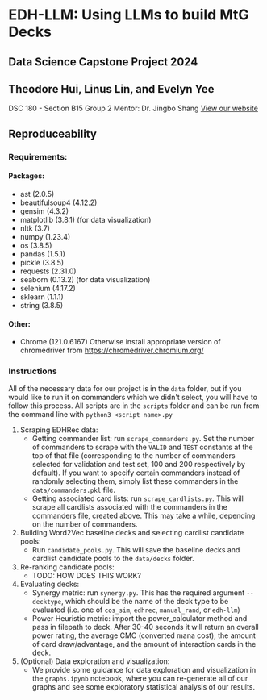 # EDH-LLM: Using LLMs to build MtG Decks
## Data Science Capstone Project 2024
## Theodore Hui, Linus Lin, and Evelyn Yee
DSC 180 - Section B15 Group 2
Mentor: Dr. Jingbo Shang
[View our website](evelynyee.github.io/edh-llm)


## Reproduceability
### Requirements:
#### Packages:
- ast (2.0.5)
- beautifulsoup4 (4.12.2)
- gensim (4.3.2)
- matplotlib (3.8.1) (for data visualization)
- nltk (3.7)
- numpy (1.23.4)
- os (3.8.5)
- pandas (1.5.1)
- pickle (3.8.5)
- requests (2.31.0)
- seaborn (0.13.2) (for data visualization)
- selenium (4.17.2)
- sklearn (1.1.1)
- string (3.8.5)

#### Other:
- Chrome (121.0.6167) Otherwise install appropriate version of chromedriver from https://chromedriver.chromium.org/

### Instructions
All of the necessary data for our project is in the `data` folder, but if you would like to run it on commanders which we didn't select, you will have to follow this process. All scripts are in the `scripts` folder and can be run from the command line with `python3 <script name>.py`
1. Scraping EDHRec data:
    - Getting commander list: run `scrape_commanders.py`. Set the number of commanders to scrape with the `VALID` and `TEST` constants at the top of that file (corresponding to the number of commanders selected for validation and test set, 100 and 200 respectively by default). If you want to specify certain commanders instead of randomly selecting them, simply list these commanders in the `data/commanders.pkl` file.
    - Getting associated card lists: run `scrape_cardlists.py`. This will scrape all cardlists associated with the commanders in the commanders file, created above. This may take a while, depending on the number of commanders.
2. Building Word2Vec baseline decks and selecting cardlist candidate pools:
    - Run `candidate_pools.py`. This will save the baseline decks and cardlist candidate pools to the `data/decks` folder.
3. Re-ranking candidate pools:
    - TODO: HOW DOES THIS WORK?
4. Evaluating decks:
    - Synergy metric: run `synergy.py`. This has the required argument `--decktype`, which should be the name of the deck type to be evaluated (i.e. one of `cos_sim`, `edhrec`, `manual_rand`, or `edh-llm`)
    - Power Heuristic metric: import the power_calculator method and pass in filepath to deck. After 30-40 seconds it will return an overall power rating, the average CMC (converted mana cost), the amount of card draw/advantage, and the amount of interaction cards in the deck.
5. (Optional) Data exploration and visualization:
    - We provide some guidance for data exploration and visualization in the `graphs.ipynb` notebook, where you can re-generate all of our graphs and see some exploratory statistical analysis of our results.
